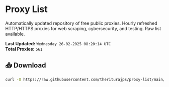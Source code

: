 # Proxy List

Automatically updated repository of free public proxies. Hourly refreshed HTTP/HTTPS proxies for web scraping, cybersecurity, and testing. Raw list available.

**Last Updated:** `Wednesday 26-02-2025 08:20:14 UTC`  
**Total Proxies:** `561`

## 📥 Download
```bash
curl -O https://raw.githubusercontent.com/theriturajps/proxy-list/main/proxies.txt
